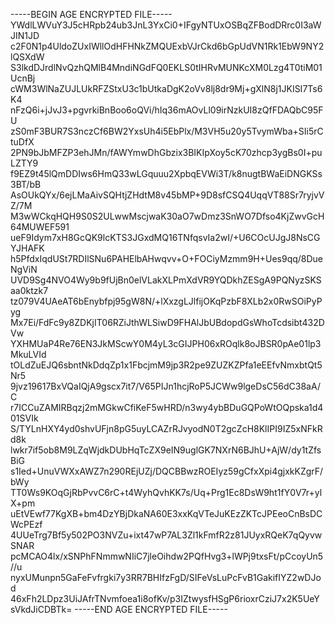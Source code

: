 -----BEGIN AGE ENCRYPTED FILE-----
YWdlLWVuY3J5cHRpb24ub3JnL3YxCi0+IFgyNTUxOSBqZFBodDRrc0I3aWJIN1JD
c2F0N1p4UldoZUxIWllOdHFHNkZMQUExbVJrCkd6bGpUdVN1Rk1EbW9NY2lQSXdW
S3lkdDJrdlNvQzhQMlB4MndiNGdFQ0EKLS0tIHRvMUNKcXM0Lzg4T0tiM01UcnBj
cWM3WlNaZUJLUkRFZStxU3c1bUtkaDgK2oVv8lj8dr9Mj+gXlN8j1JKISI7Ts6K4
nFzQ6i+jJvJ3+pgvrkiBnBoo6oQVi/hIq36mAOvLl09irNzkUI8zQfFDAQbC95FU
zS0mF3BUR7S3nczCf6BW2YxsUh4i5EbPlx/M3VH5u20y5TvymWba+SIi5rCtuDfX
2PN9bJbMFZP3ehJMn/fAWYmwDhGbzix3BIKIpXoy5cK70zhcp3ygBs0I+puLZTY9
f9EZ9t45lQmDDIws6HmQ33wLGquuu2XpbqEVWi3T/k8nugtBWaEiDNGKSs3BT/bB
AsOUkQYx/6ejLMaAivSQHtjZHdtM8v45bMP+9D8sfCSQ4UqqVT88Sr7ryjvVZ/7M
M3wWCkqHQH9S0S2ULwwMscjwaK30aO7wDmz3SnWO7Dfso4KjZwvGcH64MUWEF591
ueF9Idym7xH8GcQK9lcKTS3JGxdMQ16TNfqsvIa2wI/+U6COcUJgJ8NsCGYJHAFK
h5PfdxIqdUSt7RDIlSNu6PAHElbAHwqvv+O+FOCiyMzmm9H+Ues9qq/8DueNgViN
UVD9Sg4NVO4Wy9b9fUjBn0elVLakXLPmXdVR9YQDkhZESgA9PQNyzSKSaa0ktzk7
tz079V4UAeAT6bEnybfpj95gW8N/+lXxzgLJlfijOKqPzbF8XLb2x0RwSOiPyPyg
Mx7Ei/FdFc9y8ZDKjIT06RZiJthWLSiwD9FHAlJbUBdopdGsWhoTcdsibt432DVw
YXHMUaP4Re76EN3JkMScwY0M4yL3cGIJPH06xROqlk8oJBSR0pAe01lp3MkuLVId
tOLdZuEJQ6sbntNkDdqZp1x1FbcjmM9jp3R2pe9ZUZKZPfa1eEEfvNmxbtQt5Nr5
9jvz19617BxVQaIQjA9gscx7it7/V65PIJn1hcjRoP5JCWw9lgeDsC56dC38aA/C
r7ICCuZAMIRBqzj2mMGkwCfiKeF5wHRD/n3wy4ybBDuGQPoWtOQpska1d401SVIk
S/TYLnHXY4yd0shvUFjn8pG5uyLCAZrRJvyodN0T2gcZcH8KlIPI9IZ5xNFkRd8k
lwkr7if5ob8M9LZqWjdkDUbHqTcZX9eIN9uglGK7NXrN6BJhU+AjW/dy1tZfsBiG
s1Ied+UnuVWXxAWZ7n290REjUZj/DQCBBwzROEIyz59gCfxXpi4gjxkKZgrF/bWy
TT0Ws9KOqGjRbPvvC6rC+t4WyhQvhKK7s/Uq+Prg1Ec8DsW9ht1fY0V7r+ylX+pm
uEtVEwf77KgXB+bm4DzYBjDkaNA60E3xxKqVTeJuKEzZKTcJPEeoCnBsDCWcPEzf
4UUeTrg7Bf5y502PO3NVZu+ixt47wP7AL3Zl1kFmfR2z81JUyxRQeK7qQyvwSNAR
pcMCAO4lx/xSNPhFNmmwNIiC7jleOihdw2PQfHvg3+lWPj9txsFt/pCcoyUn5//u
nyxUMunpn5GaFeFvfrgki7y3RR7BHIfzFgD/SIFeVsLuPcFvB1GakifIYZ2wDJod
46xFh2LDpz3UiJAfrTNvmfoea1i8ofKv/p3IZtwysfHSgP6rioxrCziJ7x2K5UeY
sVkdJiCDBTk=
-----END AGE ENCRYPTED FILE-----
